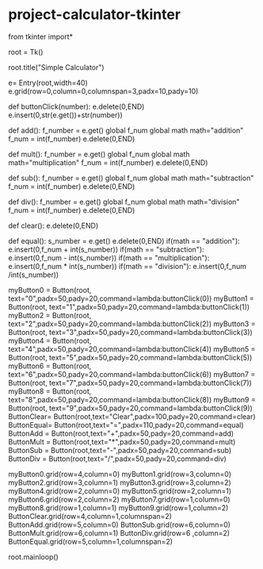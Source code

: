 # project-calculator-tkinter

from tkinter import*

root = Tk()

root.title("Simple Calculator")

e= Entry(root,width=40)
e.grid(row=0,column=0,columnspan=3,padx=10,pady=10)

def buttonClick(number):
	e.delete(0,END)
	e.insert(0,str(e.get())+str(number))

def add():
	f_number = e.get()
	global f_num
	global math
	math="addition"
	f_num = int(f_number)
	e.delete(0,END)

def mult():
	f_number = e.get()
	global f_num
	global math
	math="multiplication"
	f_num = int(f_number)
	e.delete(0,END)

def sub():
	f_number = e.get()
	global f_num
	global math
	math="subtraction"
	f_num = int(f_number)
	e.delete(0,END)

def div():
	f_number = e.get()
	global f_num
	global math
	math="division"
	f_num = int(f_number)
	e.delete(0,END)

def clear():
	e.delete(0,END)

def equal():
	s_number = e.get()
	e.delete(0,END)
	if(math == "addition"):
		e.insert(0,f_num + int(s_number))
	if(math == "subtraction"):
		e.insert(0,f_num - int(s_number))
	if(math == "multiplication"):
		e.insert(0,f_num * int(s_number))
	if(math == "division"):
		e.insert(0,f_num /int(s_number))

myButton0 = Button(root, text="0",padx=50,pady=20,command=lambda:buttonClick(0))
myButton1 = Button(root, text="1",padx=50,pady=20,command=lambda:buttonClick(1))
myButton2 = Button(root, text="2",padx=50,pady=20,command=lambda:buttonClick(2))
myButton3 = Button(root, text="3",padx=50,pady=20,command=lambda:buttonClick(3))
myButton4 = Button(root, text="4",padx=50,pady=20,command=lambda:buttonClick(4))
myButton5 = Button(root, text="5",padx=50,pady=20,command=lambda:buttonClick(5))
myButton6 = Button(root, text="6",padx=50,pady=20,command=lambda:buttonClick(6))
myButton7 = Button(root, text="7",padx=50,pady=20,command=lambda:buttonClick(7))
myButton8 = Button(root, text="8",padx=50,pady=20,command=lambda:buttonClick(8))
myButton9 = Button(root, text="9",padx=50,pady=20,command=lambda:buttonClick(9))
ButtonClear= Button(root,text="Clear",padx=100,pady=20,command=clear)
ButtonEqual= Button(root,text="=",padx=110,pady=20,command=equal)
ButtonAdd = Button(root,text="+",padx=50,pady=20,command=add)
ButtonMult = Button(root,text="*",padx=50,pady=20,command=mult)
ButtonSub = Button(root,text="-",padx=50,pady=20,command=sub)
ButtonDiv = Button(root,text="/",padx=50,pady=20,command=div)

myButton0.grid(row=4,column=0)
myButton1.grid(row=3,column=0)
myButton2.grid(row=3,column=1)
myButton3.grid(row=3,column=2)
myButton4.grid(row=2,column=0)
myButton5.grid(row=2,column=1)
myButton6.grid(row=2,column=2)
myButton7.grid(row=1,column=0)
myButton8.grid(row=1,column=1)
myButton9.grid(row=1,column=2)
ButtonClear.grid(row=4,column=1,columnspan=2)
ButtonAdd.grid(row=5,column=0)
ButtonSub.grid(row=6,column=0)
ButtonMult.grid(row=6,column=1)
ButtonDiv.grid(row=6 ,column=2)
ButtonEqual.grid(row=5,column=1,columnspan=2)

root.mainloop()
